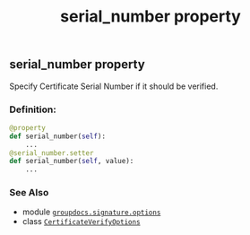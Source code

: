 ﻿---
title: serial_number property
second_title: GroupDocs.Signature for Python via .NET API References
description: 
type: docs
url: /python-net/groupdocs.signature.options/certificateverifyoptions/serial_number/
is_root: false
weight: 120
---

## serial_number property


Specify Certificate Serial Number if it should be verified.
### Definition:
```python
@property
def serial_number(self):
    ...
@serial_number.setter
def serial_number(self, value):
    ...
```

### See Also
* module [`groupdocs.signature.options`](../../)
* class [`CertificateVerifyOptions`](/signature/python-net/groupdocs.signature.options/certificateverifyoptions)
